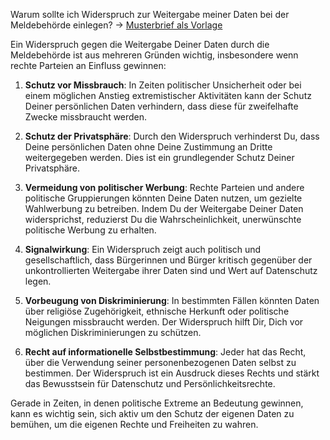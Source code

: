 Warum sollte ich Widerspruch zur Weitergabe meiner Daten bei der Meldebehörde einlegen?
-> [Musterbrief als Vorlage](./Musterbrief-Widerspruch.md)

Ein Widerspruch gegen die Weitergabe Deiner Daten durch die Meldebehörde ist aus mehreren Gründen wichtig, insbesondere wenn rechte Parteien an Einfluss gewinnen:

1. **Schutz vor Missbrauch**: In Zeiten politischer Unsicherheit oder bei einem möglichen Anstieg extremistischer Aktivitäten kann der Schutz Deiner persönlichen Daten verhindern, dass diese für zweifelhafte Zwecke missbraucht werden.

2. **Schutz der Privatsphäre**: Durch den Widerspruch verhinderst Du, dass Deine persönlichen Daten ohne Deine Zustimmung an Dritte weitergegeben werden. Dies ist ein grundlegender Schutz Deiner Privatsphäre.

3. **Vermeidung von politischer Werbung**: Rechte Parteien und andere politische Gruppierungen könnten Deine Daten nutzen, um gezielte Wahlwerbung zu betreiben. Indem Du der Weitergabe Deiner Daten widersprichst, reduzierst Du die Wahrscheinlichkeit, unerwünschte politische Werbung zu erhalten.

4. **Signalwirkung**: Ein Widerspruch zeigt auch politisch und gesellschaftlich, dass Bürgerinnen und Bürger kritisch gegenüber der unkontrollierten Weitergabe ihrer Daten sind und Wert auf Datenschutz legen.

5. **Vorbeugung von Diskriminierung**: In bestimmten Fällen könnten Daten über religiöse Zugehörigkeit, ethnische Herkunft oder politische Neigungen missbraucht werden. Der Widerspruch hilft Dir, Dich vor möglichen Diskriminierungen zu schützen.

6. **Recht auf informationelle Selbstbestimmung**: Jeder hat das Recht, über die Verwendung seiner personenbezogenen Daten selbst zu bestimmen. Der Widerspruch ist ein Ausdruck dieses Rechts und stärkt das Bewusstsein für Datenschutz und Persönlichkeitsrechte.

Gerade in Zeiten, in denen politische Extreme an Bedeutung gewinnen, kann es wichtig sein, sich aktiv um den Schutz der eigenen Daten zu bemühen, um die eigenen Rechte und Freiheiten zu wahren.

